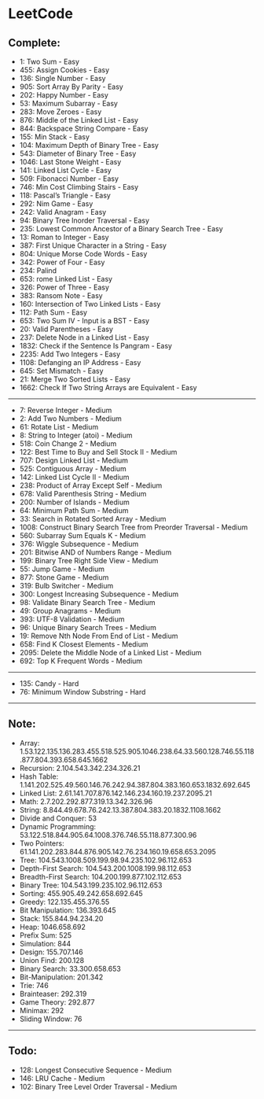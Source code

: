 # LeetCode

## Complete:

- 1: Two Sum - Easy
- 455: Assign Cookies - Easy
- 136: Single Number - Easy
- 905: Sort Array By Parity - Easy
- 202: Happy Number - Easy
- 53: Maximum Subarray - Easy
- 283: Move Zeroes - Easy
- 876: Middle of the Linked List - Easy
- 844: Backspace String Compare - Easy
- 155: Min Stack - Easy
- 104: Maximum Depth of Binary Tree - Easy
- 543: Diameter of Binary Tree - Easy
- 1046: Last Stone Weight - Easy
- 141: Linked List Cycle - Easy
- 509: Fibonacci Number - Easy
- 746: Min Cost Climbing Stairs - Easy
- 118: Pascal’s Triangle - Easy
- 292: Nim Game - Easy
- 242: Valid Anagram - Easy
- 94: Binary Tree Inorder Traversal - Easy
- 235: Lowest Common Ancestor of a Binary Search Tree - Easy
- 13: Roman to Integer - Easy
- 387: First Unique Character in a String - Easy
- 804: Unique Morse Code Words - Easy
- 342: Power of Four - Easy
- 234: Palind
- 653: rome Linked List - Easy
- 326: Power of Three - Easy
- 383: Ransom Note - Easy
- 160: Intersection of Two Linked Lists - Easy
- 112: Path Sum - Easy
- 653: Two Sum IV - Input is a BST - Easy
- 20: Valid Parentheses - Easy
- 237: Delete Node in a Linked List - Easy
- 1832: Check if the Sentence Is Pangram - Easy
- 2235: Add Two Integers - Easy
- 1108: Defanging an IP Address - Easy
- 645: Set Mismatch - Easy
- 21: Merge Two Sorted Lists - Easy
- 1662: Check If Two String Arrays are Equivalent - Easy

---

- 7:  Reverse Integer - Medium
- 2: Add Two Numbers - Medium
- 61: Rotate List - Medium
- 8: String to Integer (atoi) - Medium
- 518: Coin Change 2 - Medium
- 122: Best Time to Buy and Sell Stock II - Medium
- 707: Design Linked List - Medium
- 525: Contiguous Array - Medium
- 142: Linked List Cycle II - Medium
- 238: Product of Array Except Self - Medium
- 678: Valid Parenthesis String - Medium
- 200: Number of Islands - Medium
- 64: Minimum Path Sum - Medium
- 33: Search in Rotated Sorted Array - Medium
- 1008: Construct Binary Search Tree from Preorder Traversal - Medium
- 560: Subarray Sum Equals K - Medium
- 376: Wiggle Subsequence - Medium
- 201: Bitwise AND of Numbers Range - Medium
- 199: Binary Tree Right Side View - Medium
- 55: Jump Game - Medium
- 877: Stone Game - Medium
- 319: Bulb Switcher - Medium
- 300: Longest Increasing Subsequence - Medium
- 98: Validate Binary Search Tree - Medium
- 49: Group Anagrams - Medium
- 393: UTF-8 Validation - Medium
- 96: Unique Binary Search Trees - Medium
- 19: Remove Nth Node From End of List - Medium
- 658: Find K Closest Elements - Medium
- 2095: Delete the Middle Node of a Linked List - Medium
- 692: Top K Frequent Words - Medium

---

- 135: Candy - Hard
- 76: Minimum Window Substring - Hard

---
## Note:

- Array: 1.53.122.135.136.283.455.518.525.905.1046.238.64.33.560.128.746.55.118.877.804.393.658.645.1662
- Recursion: 2.104.543.342.234.326.21
- Hash Table: 1.141.202.525.49.560.146.76.242.94.387.804.383.160.653.1832.692.645
- Linked List: 2.61.141.707.876.142.146.234.160.19.237.2095.21
- Math: 2.7.202.292.877.319.13.342.326.96
- String: 8.844.49.678.76.242.13.387.804.383.20.1832.1108.1662
- Divide and Conquer: 53
- Dynamic Programming: 53.122.518.844.905.64.1008.376.746.55.118.877.300.96
- Two Pointers: 61.141.202.283.844.876.905.142.76.234.160.19.658.653.2095
- Tree: 104.543.1008.509.199.98.94.235.102.96.112.653
- Depth-First Search: 104.543.200.1008.199.98.112.653
- Breadth-First Search: 104.200.199.877.102.112.653
- Binary Tree: 104.543.199.235.102.96.112.653
- Sorting: 455.905.49.242.658.692.645
- Greedy: 122.135.455.376.55
- Bit Manipulation: 136.393.645
- Stack: 155.844.94.234.20
- Heap: 1046.658.692
- Prefix Sum: 525
- Simulation: 844
- Design: 155.707.146
- Union Find: 200.128
- Binary Search: 33.300.658.653
- Bit-Manipulation: 201.342
- Trie: 746
- Brainteaser: 292.319
- Game Theory: 292.877
- Minimax: 292
- Sliding Window: 76
---
## Todo:

- 128: Longest Consecutive Sequence - Medium
- 146: LRU Cache - Medium
- 102: Binary Tree Level Order Traversal - Medium